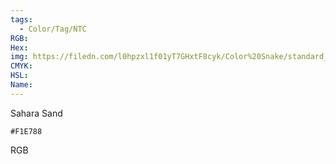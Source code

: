 ```yaml
---
tags:
  - Color/Tag/NTC
RGB:
Hex:
img: https://filedn.com/l0hpzxl1f01yT7GHxtF8cyk/Color%20Snake/standard_csv_to_svg/%23/F1E788.svg
CMYK:
HSL:
Name:
---
```

Sahara Sand
```palette
#F1E788
```
RGB

